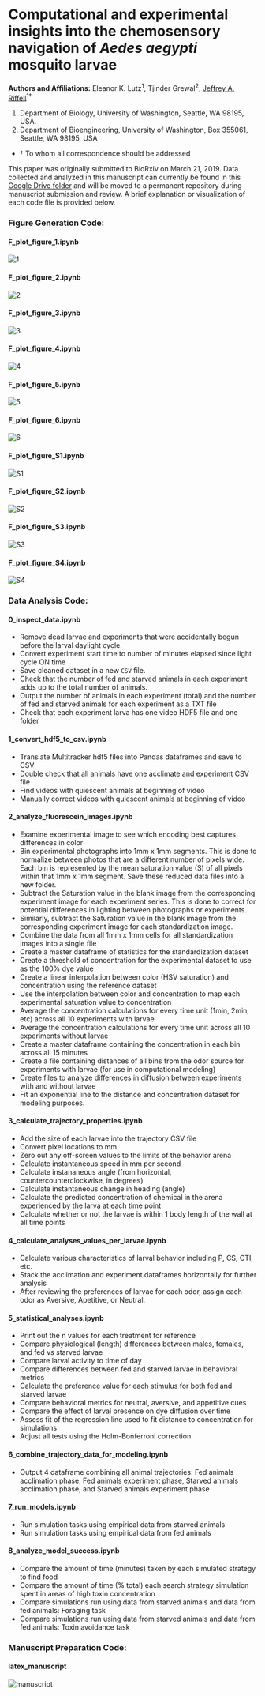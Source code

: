 # Computational and experimental insights into the chemosensory navigation of *Aedes aegypti* mosquito larvae

**Authors and Affiliations:** Eleanor K. Lutz<sup>1</sup>, Tjinder Grewal<sup>2</sup>, [Jeffrey A. Riffell](http://faculty.washington.edu/jriffell/)<sup>1†</sup>

1. Department of Biology, University of Washington, Seattle, WA 98195, USA.
2. Department of Bioengineering, University of Washington, Box 355061, Seattle, WA 98195, USA
  - † To whom all correspondence should be addressed</sup>

This paper was originally submitted to BioRxiv on March 21, 2019. Data collected and analyzed in this manuscript can currently be found in this [Google Drive folder](https://drive.google.com/drive/folders/1I2kDHNNdvXw6LSiaCOCeElc4iEj74Iu1?usp=sharing) and will be moved to a permanent repository during manuscript submission and review. A brief explanation or visualization of each code file is provided below.

### Figure Generation Code:
#### F_plot_figure_1.ipynb
![1](figures/uploads/readme/1.png)

#### F_plot_figure_2.ipynb
![2](figures/uploads/readme/2.png)

#### F_plot_figure_3.ipynb
![3](figures/uploads/readme/3.png)

#### F_plot_figure_4.ipynb
![4](figures/uploads/readme/4.png)

#### F_plot_figure_5.ipynb
![5](figures/uploads/readme/5.png)

#### F_plot_figure_6.ipynb
![6](figures/uploads/readme/6.png)

#### F_plot_figure_S1.ipynb
![S1](figures/uploads/readme/S1.png)

#### F_plot_figure_S2.ipynb
![S2](figures/uploads/readme/S2.png)

#### F_plot_figure_S3.ipynb
![S3](figures/uploads/readme/S3.png)

#### F_plot_figure_S4.ipynb
![S4](figures/uploads/readme/S4.png)


### Data Analysis Code:
#### 0_inspect_data.ipynb
- Remove dead larvae and experiments that were accidentally begun before the larval daylight cycle.
- Convert experiment start time to number of minutes elapsed since light cycle ON time
- Save cleaned dataset in a new `CSV` file.
- Check that the number of fed and starved animals in each experiment adds up to the total number of animals.
- Output the number of animals in each experiment (total) and the number of fed and starved animals for each experiment as a TXT file
- Check that each experiment larva has one video HDF5 file and one folder

#### 1_convert_hdf5_to_csv.ipynb
- Translate Multitracker hdf5 files into Pandas dataframes and save to CSV
- Double check that all animals have one acclimate and experiment CSV file
- Find videos with quiescent animals at beginning of video
- Manually correct videos with quiescent animals at beginning of video

#### 2_analyze_fluorescein_images.ipynb
- Examine experimental image to see which encoding best captures differences in color
- Bin experimental photographs into 1mm x 1mm segments. This is done to normalize between photos that are a different number of pixels wide. Each bin is represented by the mean saturation value (S) of all pixels within that 1mm x 1mm segment. Save these reduced data files into a new folder.
- Subtract the Saturation value in the blank image from the corresponding experiment image for each experiment series. This is done to correct for potential differences in lighting between photographs or experiments.
- Similarly, subtract the Saturation value in the blank image from the corresponding experiment image for each standardization image.
- Combine the data from all 1mm x 1mm cells for all standardization images into a single file
- Create a master dataframe of statistics for the standardization dataset
- Create a threshold of concentration for the experimental dataset to use as the 100% dye value
- Create a linear interpolation between color (HSV saturation) and concentration using the reference dataset
- Use the interpolation between color and concentration to map each experimental saturation value to concentration
- Average the concentration calculations for every time unit (1min, 2min, etc) across all 10 experiments with larvae
- Average the concentration calculations for every time unit across all 10 experiments without larvae
- Create a master dataframe containing the concentration in each bin across all 15 minutes
- Create a file containing distances of all bins from the odor source for experiments with larvae (for use in computational modeling)
- Create files to analyze differences in diffusion between experiments with and without larvae
- Fit an exponential line to the distance and concentration dataset for modeling purposes.

#### 3_calculate_trajectory_properties.ipynb
- Add the size of each larvae into the trajectory CSV file
- Convert pixel locations to mm
- Zero out any off-screen values to the limits of the behavior arena
- Calculate instantaneous speed in mm per second
- Calculate instananeous angle (from horizontal, countercounterclockwise, in degrees)
- Calculate instantaneous change in heading (angle)
- Calculate the predicted concentration of chemical in the arena experienced by the larva at each time point
- Calculate whether or not the larvae is within 1 body length of the wall at all time points

#### 4_calculate_analyses_values_per_larvae.ipynb
- Calculate various characteristics of larval behavior including P, CS, CTI, etc.
- Stack the acclimation and experiment dataframes horizontally for further analysis
- After reviewing the preferences of larvae for each odor, assign each odor as Aversive, Apetitive, or Neutral.

#### 5_statistical_analyses.ipynb
- Print out the n values for each treatment for reference
- Compare physiological (length) differences between males, females, and fed vs starved larvae
- Compare larval activity to time of day
- Compare differences between fed and starved larvae in behavioral metrics
- Calculate the preference value for each stimulus for both fed and starved larvae
- Compare behavioral metrics for neutral, aversive, and appetitive cues
- Compare the effect of larval presence on dye diffusion over time
- Assess fit of the regression line used to fit distance to concentration for simulations
- Adjust all tests using the Holm-Bonferroni correction

#### 6_combine_trajectory_data_for_modeling.ipynb
- Output 4 dataframe combining all animal trajectories: Fed animals acclimation phase, Fed animals experiment phase, Starved animals acclimation phase, and Starved animals experiment phase

#### 7_run_models.ipynb
- Run simulation tasks using empirical data from starved animals
- Run simulation tasks using empirical data from fed animals

#### 8_analyze_model_success.ipynb
- Compare the amount of time (minutes) taken by each simulated strategy to find food
- Compare the amount of time (% total) each search strategy simulation spent in areas of high toxin concentration
- Compare simulations run using data from starved animals and data from fed animals: Foraging task
- Compare simulations run using data from starved animals and data from fed animals: Toxin avoidance task

### Manuscript Preparation Code:
#### latex_manuscript

![manuscript](figures/uploads/readme/manuscript_preview.jpg)
